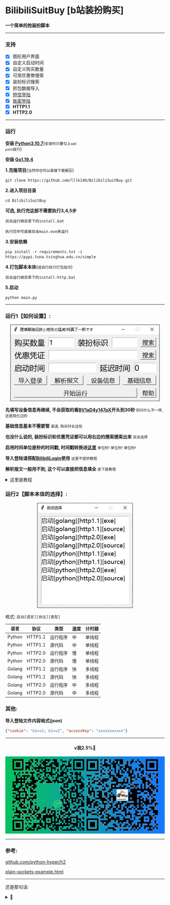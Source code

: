 # BilibiliSuitBuy [b站装扮购买]

**一个简单的抢装扮脚本**

---

### 支持

- [x] 图形用户界面
- [x] 自定义启动时间
- [x] 自定义购买数量
- [x] 可用优惠劵搜索
- [x] 装扮标识搜索
- [x] 抓包数据导入
- [x] [短信登陆](https://github.com/lllk140/BilibiliLogin)
- [x] [账密登陆](https://github.com/lllk140/BilibiliLogin)
- [x] **HTTP1.1**
- [x] **HTTP2.0**

---

### 运行

**安装 [Python3.10.7](https://www.python.org/downloads/)**(<small>安装时只要勾上<code>add path</code>就行</small>)

**安装 [Go1.19.4](https://golang.google.cn/dl/)**

**1.克隆项目**(<small>当然你也可以直接下载解压</small>)
```shell
git clone https://github.com/lllk140/BilibiliSuitBuy.git
```

**2.进入项目目录**
```shell
cd BilibiliSuitBuy
```

**可选, 执行完这部不需要执行3,4,5步**
```shell
双击运行根目录下的install.bat

执行完毕可直接双击main.exe来运行
```

**3.安装依赖**
```shell
pip install -r requirements.txt -i https://pypi.tuna.tsinghua.edu.cn/simple
```

**4.打包脚本本体**(<small>或自行执行打包指令</small>)
```shell
双击运行根目录下的install-http.bat
```

**5.启动**
```shell
python main.py
```

---

### 运行1【如何设置】:

<div align=center><img src="./help/app.png"></div>

**先填写设备信息再继续, 不会获取的看[BV1aD4y147pX](https://www.bilibili.com/video/BV1aD4y147pX)开头到30秒**
<small>别问什么不一样, 这是简化过的</small>

**基础信息基本不需要管**
<small>渠道, 购买时长这些</small>

**也没什么说的, 装扮标识和优惠凭证都可以用右边的搜索搜索出来**
<small>双击选择</small>

**启用时间单位是秒的时间戳, 时间戳转换进[这里](https://developer.aliyun.com/skills/timestamp.html)**
<small>单位秒! 单位秒! 单位秒!</small>

**导入登陆请搭配[BilibiliLogin](https://github.com/lllk140/BilibiliLogin)使用**
<small>这里不提供教程</small>

**解析报文一般用不到, 这个可以直接把信息填全**
<small>底下是教程</small>
<details>
<summary>这里是教程</summary>

<small>[fiddler抓https教程](https://www.bilibili.com/video/BV1Re411g7f5)</small>

<small>1.启动fiddler, 装扮商店随便找个装扮点进去</small>

<small>2.然后fiddler里搜索```ctrl+f``` ```/x/garb/v2/mall/suit/detail```</small>

<small>3.选中后点击请求报文的```Raw```, 全选```ctrl+a```复制```ctrl+c```下来</small>

<small>4.新建个空白文本文件粘贴```ctrl+v```进去并保存, 选择保存的文件就行</small>
</details>

### 运行2【脚本本体的选择】:

<div align=center><img src="./help/choose.png"></div>

格式: ```启动[语言][协议][类型]```

| 语言     | 协议      | 类型   | 速度  | 计时器 |
|--------|---------|------|-----|-----|
| Python | HTTP1.1 | 运行程序 | 中   | 单线程 |
| Python | HTTP1.1 | 源代码  | 中   | 单线程 |
| Python | HTTP2.0 | 运行程序 | 慢   | 单线程 |
| Python | HTTP2.0 | 源代码  | 慢   | 单线程 |
| Golang | HTTP1.1 | 运行程序 | 快   | 多线程 |
| Golang | HTTP1.1 | 源代码  | 快   | 多线程 |
| Golang | HTTP2.0 | 运行程序 | 中   | 多线程 |
| Golang | HTTP2.0 | 源代码  | 中   | 多线程 |


### 其他:

**导入登陆文件内容格式(json)**
```json
{"cookie": "k1=v1; k2=v2", "accessKey": "xxxxxxxxxxx"}
```

---

<div align=center><h4>v我2.5%👾</h4></div>

<div align=center><img src="./help/reward.png"></div>

---

### 参考:

[github.com/python-hyper/h2](https://github.com/python-hyper/h2)

[plain-sockets-example.html](https://python-hyper.org/projects/h2/en/stable/plain-sockets-example.html)

---

还是那句话:

<details>
<summary>👀</summary>

<h1>你问我为什么不开，我没钱，我没账号，我没设备，我没渠道，我啥都没有，我开个✓8</h1>

</details>